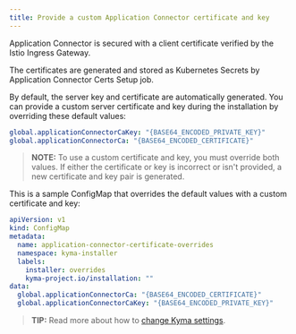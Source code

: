 ```yaml
---
title: Provide a custom Application Connector certificate and key
---
```


Application Connector is secured with a client certificate verified by the Istio Ingress Gateway.

The certificates are generated and stored as Kubernetes Secrets by Application Connector Certs Setup job.

By default, the server key and certificate are automatically generated.
You can provide a custom server certificate and key during the installation by overriding these default values:
```yaml
global.applicationConnectorCaKey: "{BASE64_ENCODED_PRIVATE_KEY}"
global.applicationConnectorCa: "{BASE64_ENCODED_CERTIFICATE}"
```

>**NOTE:** To use a custom certificate and key, you must override both values. If either the certificate or key is incorrect or isn't provided, a new certificate and key pair is generated.

This is a sample ConfigMap that overrides the default values with a custom certificate and key:
```yaml
apiVersion: v1
kind: ConfigMap
metadata:
  name: application-connector-certificate-overrides
  namespace: kyma-installer
  labels:
    installer: overrides
    kyma-project.io/installation: ""
data:
  global.applicationConnectorCa: "{BASE64_ENCODED_CERTIFICATE}"
  global.applicationConnectorCaKey: "{BASE64_ENCODED_PRIVATE_KEY}"
```

>**TIP:** Read more about how to [change Kyma settings](03-change-kyma-config-values.md).